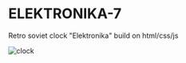 # ELEKTRONIKA-7
Retro soviet clock "Elektronika" build on html/css/js

![clock](https://hsto.org/files/385/9e1/bc4/3859e1bc4c97418e80a55dea73c56d50.jpg)
